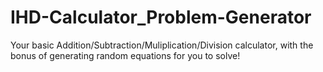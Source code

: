 # IHD-Calculator_Problem-Generator
Your basic Addition/Subtraction/Muliplication/Division calculator, with the bonus of generating random equations for you to solve!
